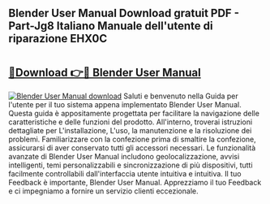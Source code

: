 ## Blender User Manual Download gratuit PDF - Part-Jg8 Italiano Manuale dell'utente di riparazione EHX0C

# <h2><a href="http://dfejrb.blite.top/?on=Blender+User+Manual">🔗Download 👉🔴 Blender User Manual</a></h2>

[![Blender User Manual download](https://i.imgur.com/lujVjoI.png)](http://dfejrb.blite.top/?on=Blender+User+Manual)
Saluti e benvenuto nella Guida per l'utente per il tuo sistema appena implementato Blender User Manual. Questa guida è appositamente progettata per facilitare la navigazione delle caratteristiche e delle funzioni del prodotto. All'interno, troverai istruzioni dettagliate per L'installazione, L'uso, la manutenzione e la risoluzione dei problemi. Familiarizzare con la confezione prima di smaltire la confezione, assicurarsi di aver conservato tutti gli accessori necessari. Le funzionalità avanzate di Blender User Manual includono geolocalizzazione, avvisi intelligenti, temi personalizzabili e sincronizzazione di più dispositivi, tutti facilmente controllabili dall'interfaccia utente intuitiva e intuitiva. Il tuo Feedback è importante, Blender User Manual. Apprezziamo il tuo Feedback e ci impegniamo a fornire un servizio clienti eccezionale.
